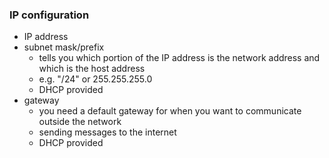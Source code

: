 ### IP configuration
- IP address
- subnet mask/prefix
	- tells you which portion of the IP address is the network address and which is the host address
	- e.g. "/24" or 255.255.255.0
	- DHCP provided
- gateway
	- you need a default gateway for when you want to communicate outside the network
	- sending messages to the internet 
	- DHCP provided 